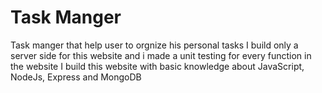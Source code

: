 # Task Manger

Task manger that help user to orgnize his personal tasks I build only a server side for this website and i made a unit testing for every function in the website I build this website with basic knowledge about JavaScript, NodeJs, Express and MongoDB
